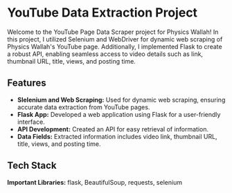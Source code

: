 
# YouTube Data Extraction Project

Welcome to the YouTube Page Data Scraper project for Physics Wallah! In this project, I utilized Selenium and WebDriver for dynamic web scraping of Physics Wallah's YouTube page. Additionally, I implemented Flask to create a robust API, enabling seamless access to video details such as link, thumbnail URL, title, views, and posting time.

## Features

- **Slelenium and Web Scraping:** Used for dynamic web scraping, ensuring accurate data extraction from YouTube pages.
- **Flask App:** Developed a web application using Flask for a user-friendly interface.
- **API Development:** Created an API for easy retrieval of information.
- **Data Fields:** Extracted information includes video link, thumbnail URL, title, views, and posting time.

## Tech Stack

**Important Libraries:** flask, BeautifulSoup, requests, selenium

